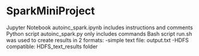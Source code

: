 # SparkMiniProject

Jupyter Notebook autoinc_spark.ipynb includes instructions and comments
Python script autoinc_spark.py only includes commands
Bash script run.sh was used to create results in 2 formats:
	-simple text file: output.txt
	-HDFS compatible: HDFS_text_results folder

